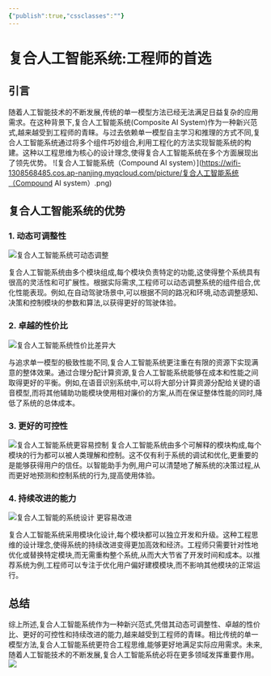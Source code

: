 ```yaml
---
{"publish":true,"cssclasses":""}
---
```



# 复合人工智能系统:工程师的首选

## 引言

随着人工智能技术的不断发展,传统的单一模型方法已经无法满足日益复杂的应用需求。在这种背景下,复合人工智能系统(Composite AI System)作为一种新兴范式,越来越受到工程师的青睐。与过去依赖单一模型自主学习和推理的方式不同,复合人工智能系统通过将多个组件巧妙组合,利用工程化的方法实现智能系统的构建。这种以工程思维为核心的设计理念,使得复合人工智能系统在多个方面展现出了领先优势。
![复合人工智能系统（Compound AI system）](https://wifi-1308568485.cos.ap-nanjing.myqcloud.com/picture/复合人工智能系统（Compound AI system）.png)
## 复合人工智能系统的优势

### 1. 动态可调整性

![复合人工智能系统可动态调整](https://wifi-1308568485.cos.ap-nanjing.myqcloud.com/picture/%2525E5%2525A4%25258D%2525E5%252590%252588%2525E4%2525BA%2525BA%2525E5%2525B7%2525A5%2525E6%252599%2525BA%2525E8%252583%2525BD%2525E7%2525B3%2525BB%2525E7%2525BB%25259F%2525E5%25258F%2525AF%2525E5%25258A%2525A8%2525E6%252580%252581%2525E8%2525B0%252583%2525E6%252595%2525B4.png)

复合人工智能系统由多个模块组成,每个模块负责特定的功能,这使得整个系统具有很高的灵活性和可扩展性。根据实际需求,工程师可以动态调整系统的组件组合,优化性能表现。例如,在自动驾驶场景中,可以根据不同的路况和环境,动态调整感知、决策和控制模块的参数和算法,以获得更好的驾驶体验。

### 2. 卓越的性价比

![复合人工智能系统性价比差异大](https://wifi-1308568485.cos.ap-nanjing.myqcloud.com/picture/%2525E5%2525A4%25258D%2525E5%252590%252588%2525E4%2525BA%2525BA%2525E5%2525B7%2525A5%2525E6%252599%2525BA%2525E8%252583%2525BD%2525E7%2525B3%2525BB%2525E7%2525BB%25259F%2525E6%252580%2525A7%2525E4%2525BB%2525B7%2525E6%2525AF%252594%2525E5%2525B7%2525AE%2525E5%2525BC%252582%2525E5%2525A4%2525A7.png)

与追求单一模型的极致性能不同,复合人工智能系统更注重在有限的资源下实现满意的整体效果。通过合理分配计算资源,复合人工智能系统能够在成本和性能之间取得更好的平衡。例如,在语音识别系统中,可以将大部分计算资源分配给关键的语音模型,而将其他辅助功能模块使用相对廉价的方案,从而在保证整体性能的同时,降低了系统的总体成本。

### 3. 更好的可控性
![复合人工智能系统更容易控制](https://wifi-1308568485.cos.ap-nanjing.myqcloud.com/picture/%2525E5%2525A4%25258D%2525E5%252590%252588%2525E4%2525BA%2525BA%2525E5%2525B7%2525A5%2525E6%252599%2525BA%2525E8%252583%2525BD%2525E7%2525B3%2525BB%2525E7%2525BB%25259F%2525E6%25259B%2525B4%2525E5%2525AE%2525B9%2525E6%252598%252593%2525E6%25258E%2525A7%2525E5%252588%2525B6.png)
复合人工智能系统由多个可解释的模块构成,每个模块的行为都可以被人类理解和控制。这不仅有利于系统的调试和优化,更重要的是能够获得用户的信任。以智能助手为例,用户可以清楚地了解系统的决策过程,从而更好地预测和控制系统的行为,提高使用体验。

### 4. 持续改进的能力
![复合人工智能的系统设计 更容易改进](https://wifi-1308568485.cos.ap-nanjing.myqcloud.com/picture/%2525E5%2525A4%25258D%2525E5%252590%252588%2525E4%2525BA%2525BA%2525E5%2525B7%2525A5%2525E6%252599%2525BA%2525E8%252583%2525BD%2525E7%25259A%252584%2525E7%2525B3%2525BB%2525E7%2525BB%25259F%2525E8%2525AE%2525BE%2525E8%2525AE%2525A1%252520%2525E6%25259B%2525B4%2525E5%2525AE%2525B9%2525E6%252598%252593%2525E6%252594%2525B9%2525E8%2525BF%25259B.png)

复合人工智能系统采用模块化设计,每个模块都可以独立开发和升级。这种工程思维的设计理念,使得系统的持续改进变得更加高效和经济。工程师只需要针对性地优化或替换特定模块,而无需重构整个系统,从而大大节省了开发时间和成本。以推荐系统为例,工程师可以专注于优化用户偏好建模模块,而不影响其他模块的正常运行。

## 总结

综上所述,复合人工智能系统作为一种新兴范式,凭借其动态可调整性、卓越的性价比、更好的可控性和持续改进的能力,越来越受到工程师的青睐。相比传统的单一模型方法,复合人工智能系统更符合工程思维,能够更好地满足实际应用需求。未来,随着人工智能技术的不断发展,复合人工智能系统必将在更多领域发挥重要作用。
![](https://wifi-1308568485.cos.ap-nanjing.myqcloud.com/picture/5e4b0658-67f2-4ea9-8adc-1ab52b45f9e2\_0.png)
